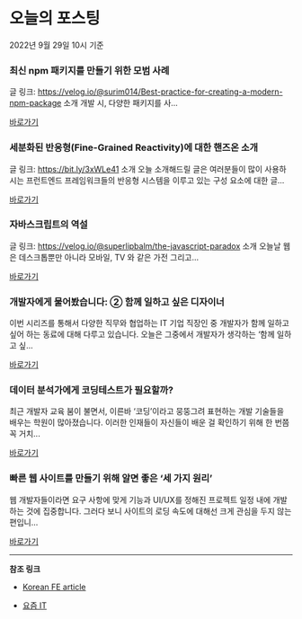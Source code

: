 # 오늘의 포스팅 
2022년 9월 29일 10시 기준 

###  최신 npm 패키지를 만들기 위한 모범 사례 

 글 링크: https://velog.io/@surim014/Best-practice-for-creating-a-modern-npm-package 소개 개발 시, 다양한 패키지를 사... 

 [바로가기](https://kofearticle.substack.com/p/korean-fe-article-npm) 

###  세분화된 반응형(Fine-Grained Reactivity)에 대한 핸즈온 소개 

 글 링크: https://bit.ly/3xWLe41 소개 오늘 소개해드릴 글은 여러분들이 많이 사용하시는 프런트엔드 프레임워크들의 반응형 시스템을 이루고 있는 구성 요소에 대한 글... 

 [바로가기](https://kofearticle.substack.com/p/korean-fe-article-fine-grained-reactivity) 

###  자바스크립트의 역설 

 글 링크: https://velog.io/@superlipbalm/the-javascript-paradox 소개 오늘날 웹은 데스크톱뿐만 아니라 모바일, TV 와 같은 가전 그리고... 

 [바로가기](https://kofearticle.substack.com/p/korean-fe-article-f07) 

### 개발자에게 물어봤습니다: ② 함께 일하고 싶은 디자이너 

 이번 시리즈를 통해서 다양한 직무와 협업하는 IT 기업 직장인 중 개발자가 함께 일하고 싶어 하는 동료에 대해 다루고 있습니다. 오늘은 그중에서 개발자가 생각하는 ‘함께 일하고 싶... 

 [바로가기](https://yozm.wishket.com/magazine/detail/1712/) 

### 데이터 분석가에게 코딩테스트가 필요할까? 

 최근 개발자 교육 붐이 불면서, 이른바 ‘코딩’이라고 뭉뚱그려 표현하는 개발 기술들을 배우는 학원이 많아졌습니다. 이러한 인재들이 자신들이 배운 걸 확인하기 위해 한 번쯤 꼭 거치... 

 [바로가기](https://yozm.wishket.com/magazine/detail/1708/) 

### 빠른 웹 사이트를 만들기 위해 알면 좋은 ‘세 가지 원리’ 

 웹 개발자들이라면 요구 사항에 맞게 기능과 UI/UX를 정해진 프로젝트 일정 내에 개발하는 것에 집중합니다. 그러다 보니 사이트의 로딩 속도에 대해선 크게 관심을 두지 않는 편입니... 

 [바로가기](https://yozm.wishket.com/magazine/detail/1705/) 

---

**참조 링크**

- [Korean FE article](https://kofearticle.substack.com) 

- [요즘 IT](https://yozm.wishket.com/magazine) 

